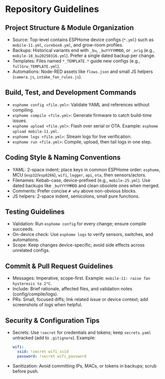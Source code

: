 # Repository Guidelines

## Project Structure & Module Organization
- Source: Top-level contains ESPHome device configs (`*.yml`) such as `mobile-11.yml`, `curebox6.yml`, and grow-room profiles.
- Backups: Historical variants end with `_bu`, `_buYYYYMMDD`, or `_orig` (e.g., `mobile-18_bu20250316.yml`). Prefer a single dated backup per change.
- Templates: Files named `*_TEMPLATE.*` guide new configs (e.g., `fullGrw_TEMPLATE.yml`).
- Automations: Node-RED assets like `flows.json` and small JS helpers (`camera.js`, `intake_fan_rules.js`).

## Build, Test, and Development Commands
- `esphome config <file.yml>`: Validate YAML and references without compiling.
- `esphome compile <file.yml>`: Generate firmware to catch build-time issues.
- `esphome upload <file.yml>`: Flash over serial or OTA. Example: `esphome upload mobile-11.yml`.
- `esphome logs <file.yml>`: Stream logs for live verification.
- `esphome run <file.yml>`: Compile, upload, then tail logs in one step.

## Coding Style & Naming Conventions
- YAML: 2-space indent; place keys in common ESPHome order: `esphome`, MCU (`esp32`/`esp8266`), `wifi`, `logger`, `api`, `ota`, then sensors/actors.
- Filenames: Kebab-case, device-prefixed (e.g., `mobile-25.yml`). Use dated backups like `_buYYYYMMDD` and clean obsolete ones when merged.
- Comments: Prefer concise `# why` above non-obvious blocks.
- JS helpers: 2-space indent, semicolons, small pure functions.

## Testing Guidelines
- Validation: Run `esphome config` for every change; ensure compile succeeds.
- On-device check: Use `esphome logs` to verify sensors, switches, and automations.
- Scope: Keep changes device-specific; avoid side effects across unrelated configs.

## Commit & Pull Request Guidelines
- Messages: Imperative, scope-first. Example: `mobile-11: raise fan hysteresis to 2°C`.
- Include: Brief rationale, affected files, and validation notes (config/compile/logs).
- PRs: Small, focused diffs; link related issue or device context; add screenshots of logs when helpful.

## Security & Configuration Tips
- Secrets: Use `!secret` for credentials and tokens; keep `secrets.yaml` untracked (add to `.gitignore`). Example:
  ```yaml
  wifi:
    ssid: !secret wifi_ssid
    password: !secret wifi_password
  ```
- Sanitization: Avoid committing IPs, MACs, or tokens in backups; scrub before push.

